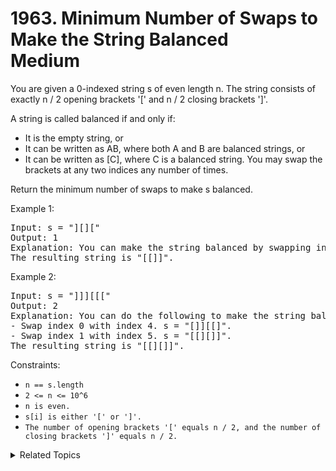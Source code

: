 # 1963. Minimum Number of Swaps to Make the String Balanced<br> Medium

You are given a 0-indexed string s of even length n. The string consists of exactly n / 2 opening brackets '[' and n / 2 closing brackets ']'.

A string is called balanced if and only if:

- It is the empty string, or
- It can be written as AB, where both A and B are balanced strings, or
- It can be written as [C], where C is a balanced string.
You may swap the brackets at any two indices any number of times.

Return the minimum number of swaps to make s balanced.

Example 1:

<pre>
Input: s = "][]["
Output: 1
Explanation: You can make the string balanced by swapping index 0 with index 3.
The resulting string is "[[]]".
</pre>

Example 2:

<pre>
Input: s = "]]][[["
Output: 2
Explanation: You can do the following to make the string balanced:
- Swap index 0 with index 4. s = "[]][[]".
- Swap index 1 with index 5. s = "[[][]]".
The resulting string is "[[][]]".
</pre>

Constraints:

- `n == s.length`
- `2 <= n <= 10^6`
- `n is even.`
- `s[i] is either '[' or ']'.`
- `The number of opening brackets '[' equals n / 2, and the number of closing brackets ']' equals n / 2.`

<details>

<summary> Related Topics </summary>

-   `Two Pointers`
-   `Stack`

</details>

